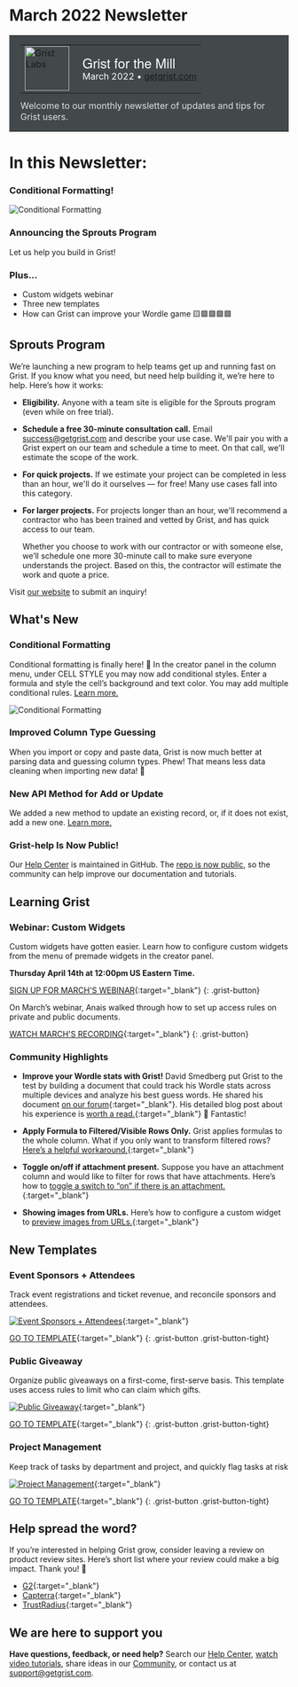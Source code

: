 # March 2022 Newsletter

<style>
  /* restore some poorly overridden defaults */
  .newsletter-header .table {
    background-color: initial;
    border: initial;
  }
  .newsletter-header .table > tbody > tr > td {
    padding: initial;
    border: initial;
    vertical-align: initial;
  }
  .newsletter-header img.header-img {
    padding: initial;
    max-width: initial;
    display: initial;
    padding: initial;
    line-height: initial;
    background-color: initial;
    border: initial;
    border-radius: initial;
    margin: initial;
  }

  /* copy newsletter styles, with a prefix for sufficient specificity */
  .newsletter-header .header {
    border: none;
    padding: 0;
    margin: 0;
  }
  .newsletter-header table > tbody > tr > td.header-image {
    width: 80px;
    padding-right: 16px;
  }
  .newsletter-header table > tbody > tr > td.header-text {
    background-color: #42494B;
    padding: 16px 20px;
  }
  .newsletter-header table.header-top {
    border: none;
    padding: 0;
    margin: 0;
    width: 100%;
  }
  .header-title {
    font-family: Helvetica Neue, Helvetica, Arial, sans-serif;
    font-size: 24px;
    line-height: 28px;
    color: #FFFFFF;
  }
  .header-month {
    color: #FFFFFF;
  }
  .header-welcome {
    margin-top: 12px;
    color: #FFFFFF;
  }
</style>
<div class="newsletter-header">
<table class="header" cellpadding="0" cellspacing="0" border="0"><tr>
  <td class="header-text">
    <table class="header-top"><tr>
      <td class="header-image">
        <a href="https://www.getgrist.com">
          <img class="header-img" src="/images/newsletters/grist-labs.png" width="80" height="80" alt="Grist Labs" border="0">
        </a>
      </td>
      <td class="header-top-text">
        <div class="header-title">Grist for the Mill</div>
        <div class="header-month">March 2022
          &#8226; <a href="https://www.getgrist.com/">getgrist.com</a></div>
      </td>
    </tr></table>
    <div class="header-welcome" style="color: #e0e0e0;">
      Welcome to our monthly newsletter of updates and tips for Grist users.
    </div>
  </td>
</tr></table>
</div>

# In this Newsletter:

<div class="row" markdown="1">

<div class="col-md-6" markdown="1">

### Conditional Formatting!

![Conditional Formatting](../images/newsletters/2022-03/conditional-formatting.PNG)

</div>

<div class="col-md-6" markdown="1">

### Announcing the Sprouts Program

Let us help you build in Grist!

### Plus...
* Custom widgets webinar
* Three new templates
* How can Grist can improve your Wordle game 🟨🟩🟩🟩🟩

</div>

</div>

## Sprouts Program

We’re launching a new program to help teams get up and running fast on Grist. If you know what you need, but need help building it, we’re here to help. Here’s how it works:


* **Eligibility.** Anyone with a team site is eligible for the Sprouts program (even while on free trial).
* **Schedule a free 30-minute consultation call.** Email <success@getgrist.com> and describe your use case. We'll pair you with a Grist expert on our team and schedule a time to meet. On that call, we'll estimate the scope of the work.
* **For quick projects.** If we estimate your project can be completed in less than an hour, we'll do it ourselves — for free! Many use cases fall into this category.
* **For larger projects.** For projects longer than an hour, we'll recommend a contractor who has been trained and vetted by Grist, and has quick access to our team.
    
  Whether you choose to work with our contractor or with someone else, we’ll schedule one more 30-minute call to make sure everyone understands the project. Based on this, the contractor will estimate the work and quote a price.

Visit [our website](https://www.getgrist.com/sprouts-program/) to submit an inquiry! 

## What's New

### Conditional Formatting

Conditional formatting is finally here! 🎊 In the creator panel in the column menu, under CELL STYLE you may now add conditional styles. Enter a formula and style the cell’s background and text color. You may add multiple conditional rules. [Learn more.](../conditional-formatting.md)

![Conditional Formatting](../images/newsletters/2022-03/conditional-formatting.gif)

### Improved Column Type Guessing

When you import or copy and paste data, Grist is now much better at parsing data and guessing column types. Phew! That means less data cleaning when importing new data! 🎉

### New API Method for Add or Update

We added a new method to update an existing record, or, if it does not exist, add a new one. [Learn more.](https://support.getgrist.com/api/#tag/records/paths/~1docs~1{docId}~1tables~1{tableId}~1records/put)

### Grist-help Is Now Public!

Our [Help Center](../index.md) is maintained in GitHub. The [repo is now public](https://github.com/gristlabs/grist-help), so the community can help improve our documentation and tutorials. 

## Learning Grist

### Webinar: Custom Widgets

Custom widgets have gotten easier. Learn how to configure custom widgets from the menu of premade widgets in the creator panel.

**Thursday April 14th at 12:00pm US Eastern Time.**

[SIGN UP FOR MARCH'S WEBINAR](https://www.getgrist.com/learn-grist-webinar/){:target="\_blank"}
{: .grist-button}

On March’s webinar, Anais walked through how to set up access rules on private and public documents.

[WATCH MARCH'S RECORDING](https://www.youtube.com/watch?v=chDCNUHqi6w){:target="\_blank"}
{: .grist-button}

### Community Highlights

* **Improve your Wordle stats with Grist!** David Smedberg put Grist to the test by building a document that could track his Wordle stats across multiple devices and analyze his best guess words. He shared his document [on our forum](https://community.getgrist.com/t/learning-more-about-grist-using-wordle/){:target="\_blank"}. His detailed blog post about his experience is [worth a read.](https://davidsmedberg.me/posts/?id=6){:target="\_blank"} 🤩 Fantastic!

* **Apply Formula to Filtered/Visible Rows Only.** Grist applies formulas to the whole column. What if you only want to transform filtered rows? [Here’s a helpful workaround.](https://community.getgrist.com/t/apply-formula-to-filtered-visible-rows-only/){:target="\_blank"}

* **Toggle on/off if attachment present.** Suppose you have an attachment column and would like to filter for rows that have attachments. Here’s how to [toggle a switch to “on” if there is an attachment.](https://community.getgrist.com/t/formulas-based-on-absence-presence-of-attachment/){:target="\_blank"}

* **Showing images from URLs.** Here’s how to configure a custom widget to [preview images from URLs.](https://community.getgrist.com/t/showing-images-from-urls/){:target="\_blank"}

## New Templates

### Event Sponsors + Attendees

Track event registrations and ticket revenue, and reconcile sponsors and attendees.

[![Event Sponsors + Attendees](../images/newsletters/2022-03/events.png)](https://templates.getgrist.com/o6xzja7Pueei/Event-Sponsors-Attendees/){:target="\_blank"}

[GO TO TEMPLATE](https://templates.getgrist.com/o6xzja7Pueei/Event-Sponsors-Attendees/){:target="\_blank"}
{: .grist-button .grist-button-tight}

### Public Giveaway

Organize public giveaways on a first-come, first-serve basis. This template uses access rules to limit who can claim which gifts.

[![Public Giveaway](../images/newsletters/2022-03/public-giveaway.png)](https://templates.getgrist.com/vP7WpQp89hLi/Public-Giveaway/){:target="\_blank"}

[GO TO TEMPLATE](https://templates.getgrist.com/vP7WpQp89hLi/Public-Giveaway/){:target="\_blank"}
{: .grist-button .grist-button-tight}

### Project Management

Keep track of tasks by department and project, and quickly flag tasks at risk

[![Project Management](../images/newsletters/2022-03/project-management.png)](https://templates.getgrist.com/hifkng53AxyQ/Project-Management){:target="\_blank"}

[GO TO TEMPLATE](https://templates.getgrist.com/hifkng53AxyQ/Project-Management){:target="\_blank"}
{: .grist-button .grist-button-tight}

## Help spread the word?
If you’re interested in helping Grist grow, consider leaving a review on product review sites. Here’s  short list where your review could make a big impact. Thank you! 🙏


* [G2](https://www.g2.com/products/grist/){:target="\_blank"}
* [Capterra](https://www.capterra.com/p/232821/Grist/){:target="\_blank"}
* [TrustRadius](https://www.trustradius.com/products/grist/){:target="\_blank"}

## We are here to support you

**Have questions, feedback, or need help?** Search our [Help Center](../index.md), [watch video
tutorials](https://www.youtube.com/channel/UCx0ioQrrC-bIrkmZ7ZULr0g/playlists), share ideas in our
[Community](https://community.getgrist.com), or contact us at <support@getgrist.com>.